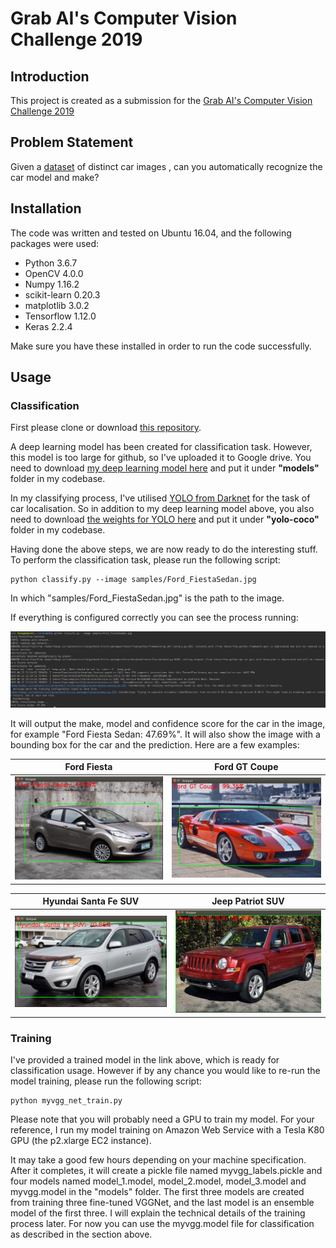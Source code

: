 # Grab AI's Computer Vision Challenge 2019

## Introduction

This project is created as a submission for the [Grab AI's Computer Vision Challenge 2019](https://www.aiforsea.com/computer-vision)

## Problem Statement

Given a [dataset](https://ai.stanford.edu/~jkrause/cars/car_dataset.html) of distinct car images , can you automatically recognize the car model and make?

## Installation

The code was written and tested on Ubuntu 16.04, and the following packages were used:
* Python 3.6.7
* OpenCV 4.0.0
* Numpy 1.16.2
* scikit-learn 0.20.3
* matplotlib 3.0.2
* Tensorflow 1.12.0
* Keras 2.2.4

Make sure you have these installed in order to run the code successfully.

## Usage

### Classification

First please clone or download [this repository](https://github.com/minhthangdang/GrabAI).

A deep learning model has been created for classification task. However, this model is too large for github, so I've uploaded it 
to Google drive. You need to download [my deep
learning model here](https://drive.google.com/open?id=14tsq_x5b4CP8gzaFh_It3ZqzV8owkoC6) 
and put it under **"models"** folder in my codebase.

In my classifying process, I've utilised [YOLO from Darknet](https://pjreddie.com/darknet/yolo/) for the task of car localisation. 
So in addition to my deep learning model above, you also need to download 
[the weights for YOLO here](https://drive.google.com/open?id=1PAba0klLoELLp9F1DaGAwGyVXXQGOCA0)
and put it under **"yolo-coco"** folder in my codebase.

Having done the above steps, we are now ready to do the interesting stuff. To perform the classification task, please
run the following script:

```
python classify.py --image samples/Ford_FiestaSedan.jpg
```

In which "samples/Ford_FiestaSedan.jpg" is the path to the image.

If everything is configured correctly you can see the process running:

![Classification running](https://github.com/minhthangdang/minhthangdang.github.io/raw/master/running-classification.JPG)

It will output the make, model and confidence score for the car in the image, for example "Ford Fiesta Sedan: 47.69%". It will also show the
image with a bounding box for the car and the prediction. Here are a few examples:

| Ford Fiesta | Ford GT Coupe |
| --- | --- |
| ![Ford Fiesta Sedan](https://raw.githubusercontent.com/minhthangdang/minhthangdang.github.io/master/Ford-Fiesta-Sedan.JPG) | ![Ford GT Coupe](https://raw.githubusercontent.com/minhthangdang/minhthangdang.github.io/master/Ford-GT-Coup.JPG) |

| Hyundai Santa Fe SUV | Jeep Patriot SUV |
| --- | --- |
| ![Hyundai Santa Fe SUV](https://raw.githubusercontent.com/minhthangdang/minhthangdang.github.io/master/Hyundai_SantaFe_SUV.JPG) | ![Jeep Patriot SUV](https://raw.githubusercontent.com/minhthangdang/minhthangdang.github.io/master/Jeep-Patriot-SUV.JPG) | 


### Training

I've provided a trained model in the link above, which is ready for classification usage. However if by any chance you would like to re-run
the model training, please run the following script:

```
python myvgg_net_train.py
```

Please note that you will probably need a GPU to train my model. For your reference, I run my model training on Amazon 
Web Service with a Tesla K80 GPU (the p2.xlarge EC2 instance).

It may take a good few hours depending on your machine specification. After it completes, it will create a pickle file named myvgg_labels.pickle 
and four models named model_1.model, model_2.model, model_3.model and myvgg.model in the "models" folder. The first three models are created from
training three fine-tuned VGGNet, and the last model is an ensemble model of the first three. I will explain the technical details
of the training process later. For now you can use the myvgg.model file for classification as described in the section above.







